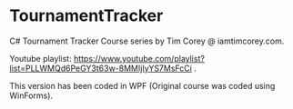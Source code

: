 # TournamentTracker

C# Tournament Tracker Course series by Tim Corey @ iamtimcorey.com.

Youtube playlist: https://www.youtube.com/playlist?list=PLLWMQd6PeGY3t63w-8MMIjIyYS7MsFcCi .

This version has been coded in WPF (Original course was coded using WinForms).
